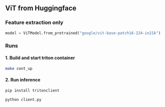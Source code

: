 ## ViT from Huggingface

### Feature extraction only
```python
model = ViTModel.from_pretrained("google/vit-base-patch16-224-in21k")
```

### Runs
#### 1. Build and start triton container
```bash
make cont_up
```

#### 2. Run inference
```python
pip install tritonclient

python client.py
```
